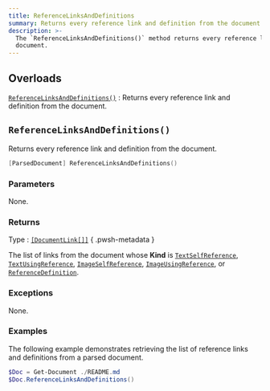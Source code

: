 ```yaml
---
title: ReferenceLinksAndDefinitions
summary: Returns every reference link and definition from the document.
description: >-
  The `ReferenceLinksAndDefinitions()` method returns every reference link and definition from the
  document.
---
```


## Overloads

[`ReferenceLinksAndDefinitions()`](#referencelinksanddefinitions)
: Returns every reference link and definition from the document.

## `ReferenceLinksAndDefinitions()`

Returns every reference link and definition from the document.

```powershell
[ParsedDocument] ReferenceLinksAndDefinitions()
```

### Parameters

None.

### Returns

Type
: [`[DocumentLink[]]`][01]
{ .pwsh-metadata }

The list of links from the document whose **Kind** is [`TextSelfReference`][02],
[`TextUsingReference`][03], [`ImageSelfReference`][04], [`ImageUsingReference`][05], or
[`ReferenceDefinition`][06].

### Exceptions

None.

### Examples

The following example demonstrates retrieving the list of reference links and definitions from a
parsed document.

```powershell
$Doc = Get-Document ./README.md
$Doc.ReferenceLinksAndDefinitions()
```

<!-- Link Reference Definitions -->
[01]: ../../documentlink
[02]: ../../../enums/linkkind#textselfreference
[03]: ../../../enums/linkkind#textusingreference
[04]: ../../../enums/linkkind#imageselfreference
[05]: ../../../enums/linkkind#imageusingreference
[06]: ../../../enums/linkkind#referencedefinition
